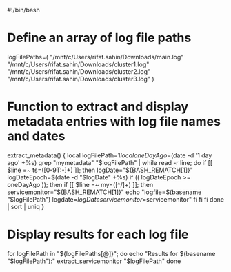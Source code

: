 #!/bin/bash

# Define an array of log file paths
logFilePaths=(
    "/mnt/c/Users/rifat.sahin/Downloads/main.log"
    "/mnt/c/Users/rifat.sahin/Downloads/cluster1.log"
    "/mnt/c/Users/rifat.sahin/Downloads/cluster2.log"
    "/mnt/c/Users/rifat.sahin/Downloads/cluster3.log"
)

# Function to extract and display metadata entries with log file names and dates
extract_metadata() {
    local logFilePath=$1
    local oneDayAgo=$(date -d '1 day ago' +%s)
    grep "mymetadata" "$logFilePath" | while read -r line; do
        if [[ $line =~ ts=([0-9T:-]+) ]]; then
            logDate="${BASH_REMATCH[1]}"
            logDateEpoch=$(date -d "$logDate" +%s)
            if (( logDateEpoch >= oneDayAgo )); then
                if [[ $line =~ my=([^/]+) ]]; then
                    servicemonitor="${BASH_REMATCH[1]}"
                    echo "logfile=$(basename "$logFilePath") logdate=$logDate servicemonitor=$servicemonitor"
                fi
            fi
        fi
    done | sort | uniq
}

# Display results for each log file
for logFilePath in "${logFilePaths[@]}"; do
    echo "Results for $(basename "$logFilePath"):"
    extract_servicemonitor "$logFilePath"
done